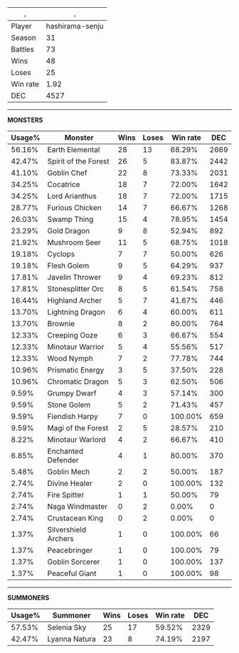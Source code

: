 .|.
|-|-
Player|hashirama-senju
Season|31
Battles|73
Wins|48
Loses|25
Win rate|1.92
DEC|4527

---
**MONSTERS**

Usage%|Monster|Wins|Loses|Win rate|DEC|
-|-|-|-|-|-|
56.16%|Earth Elemental|28|13|68.29%|2669|
42.47%|Spirit of the Forest|26|5|83.87%|2442|
41.10%|Goblin Chef|22|8|73.33%|2031|
34.25%|Cocatrice|18|7|72.00%|1642|
34.25%|Lord Arianthus|18|7|72.00%|1715|
28.77%|Furious Chicken|14|7|66.67%|1268|
26.03%|Swamp Thing|15|4|78.95%|1454|
23.29%|Gold Dragon|9|8|52.94%|892|
21.92%|Mushroom Seer|11|5|68.75%|1018|
19.18%|Cyclops|7|7|50.00%|626|
19.18%|Flesh Golem|9|5|64.29%|937|
17.81%|Javelin Thrower|9|4|69.23%|812|
17.81%|Stonesplitter Orc|8|5|61.54%|758|
16.44%|Highland Archer|5|7|41.67%|446|
13.70%|Lightning Dragon|6|4|60.00%|611|
13.70%|Brownie|8|2|80.00%|764|
12.33%|Creeping Ooze|6|3|66.67%|554|
12.33%|Minotaur Warrior|5|4|55.56%|517|
12.33%|Wood Nymph|7|2|77.78%|744|
10.96%|Prismatic Energy|3|5|37.50%|228|
10.96%|Chromatic Dragon|5|3|62.50%|506|
9.59%|Grumpy Dwarf|4|3|57.14%|300|
9.59%|Stone Golem|5|2|71.43%|457|
9.59%|Fiendish Harpy|7|0|100.00%|659|
9.59%|Magi of the Forest|2|5|28.57%|210|
8.22%|Minotaur Warlord|4|2|66.67%|410|
6.85%|Enchanted Defender|4|1|80.00%|370|
5.48%|Goblin Mech|2|2|50.00%|187|
2.74%|Divine Healer|2|0|100.00%|132|
2.74%|Fire Spitter|1|1|50.00%|79|
2.74%|Naga Windmaster|0|2|0.00%|0|
2.74%|Crustacean King|0|2|0.00%|0|
1.37%|Silvershield Archers|1|0|100.00%|66|
1.37%|Peacebringer|1|0|100.00%|79|
1.37%|Goblin Sorcerer|1|0|100.00%|137|
1.37%|Peaceful Giant|1|0|100.00%|98|

---
**SUMMONERS**

Usage%|Summoner|Wins|Loses|Win rate|DEC|
-|-|-|-|-|-|
57.53%|Selenia Sky|25|17|59.52%|2329|
42.47%|Lyanna Natura|23|8|74.19%|2197|
